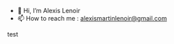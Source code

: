 - 👋 Hi, I’m Alexis Lenoir
- 📫 How to reach me : alexismartinlenoir@gmail.com

<!---
AlexisLenoir/AlexisLenoir is a ✨ special ✨ repository because its `README.md` (this file) appears on your GitHub profile.
You can click the Preview link to take a look at your changes.
--->

test 
<!--stackedit_data:
eyJoaXN0b3J5IjpbMTI1MzU3MTI4M119
-->